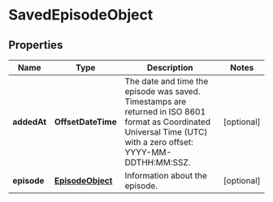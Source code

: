 

# SavedEpisodeObject

## Properties

Name | Type | Description | Notes
------------ | ------------- | ------------- | -------------
**addedAt** | **OffsetDateTime** | The date and time the episode was saved. Timestamps are returned in ISO 8601 format as Coordinated Universal Time (UTC) with a zero offset: YYYY-MM-DDTHH:MM:SSZ.  |  [optional]
**episode** | [**EpisodeObject**](EpisodeObject.md) | Information about the episode. |  [optional]



